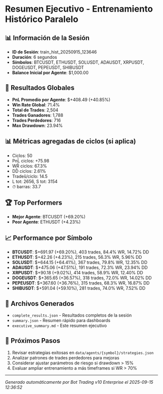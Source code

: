 # Resumen Ejecutivo - Entrenamiento Histórico Paralelo

## 📊 Información de la Sesión
- **ID de Sesión**: train_hist_20250915_123646
- **Duración**: 6 segundos
- **Símbolos**: BTCUSDT, ETHUSDT, SOLUSDT, ADAUSDT, XRPUSDT, DOGEUSDT, PEPEUSDT, SHIBUSDT
- **Balance Inicial por Agente**: $1,000.00

## 🎯 Resultados Globales
- **PnL Promedio por Agente**: $+408.49 (+40.85%)
- **Win Rate Global**: 71.4%
- **Total de Trades**: 2,504
- **Trades Ganadores**: 1,788
- **Trades Perdedores**: 716
- **Max Drawdown**: 23.94%

## 📊 Métricas agregadas de ciclos (si aplica)
- Ciclos: 50
- PnL̄ ciclos: +75.98
- WR̄ ciclos: 67.3%
- DD̄ ciclos: 2.61%
- Trades̄/ciclo: 14.5
- L tot: 2656, S tot: 3154
- ⏱̄ barras: 33.7


## 🏆 Top Performers
- **Mejor Agente**: BTCUSDT (+69.20%)
- **Peor Agente**: ETHUSDT (+4.23%)

## 📈 Performance por Símbolo
- **BTCUSDT**: $+691.97 (+69.20%), 403 trades, 84.4% WR, 14.72% DD
- **ETHUSDT**: $+42.26 (+4.23%), 215 trades, 56.3% WR, 5.96% DD
- **SOLUSDT**: $+644.15 (+64.41%), 367 trades, 79.8% WR, 12.35% DD
- **ADAUSDT**: $+475.06 (+47.51%), 191 trades, 72.3% WR, 23.94% DD
- **XRPUSDT**: $+90.18 (+9.02%), 414 trades, 58.9% WR, 12.40% DD
- **DOGEUSDT**: $+365.65 (+36.57%), 318 trades, 72.0% WR, 14.02% DD
- **PEPEUSDT**: $+367.60 (+36.76%), 315 trades, 68.3% WR, 16.87% DD
- **SHIBUSDT**: $+591.04 (+59.10%), 281 trades, 74.0% WR, 7.52% DD

## 📁 Archivos Generados
- `complete_results.json` - Resultados completos de la sesión
- `summary.json` - Resumen rápido para dashboards
- `executive_summary.md` - Este resumen ejecutivo

## 🎯 Próximos Pasos
1. Revisar estrategias exitosas en `data/agents/{symbol}/strategies.json`
2. Analizar patrones de trades perdedores para mejoras
3. Considerar ajustar parámetros de riesgo si drawdown > 15%
4. Evaluar ampliar entrenamiento a más timeframes si WR > 70%

---
*Generado automáticamente por Bot Trading v10 Enterprise el 2025-09-15 12:36:52*
